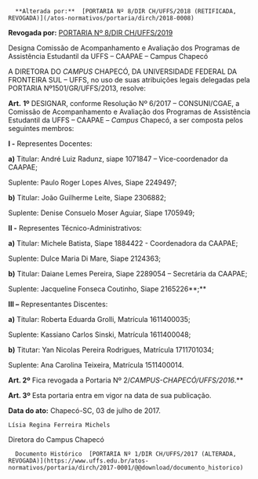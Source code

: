       **Alterada por:**  [PORTARIA Nº 8/DIR CH/UFFS/2018 (RETIFICADA, REVOGADA)](/atos-normativos/portaria/dirch/2018-0008) 

 **Revogada por:**  [PORTARIA Nº 8/DIR CH/UFFS/2019](/atos-normativos/portaria/dirch/2019-0008) 

   Designa Comissão de Acompanhamento e Avaliação dos Programas de Assistência Estudantil da UFFS – CAAPAE – Campus Chapecó  

A DIRETORA DO *CAMPUS* CHAPECÓ, DA UNIVERSIDADE FEDERAL DA FRONTEIRA SUL – UFFS, no uso de suas atribuições legais delegadas pela PORTARIA Nº1501/GR/UFFS/2013, resolve:

  

 **Art.** **1º** DESIGNAR, conforme Resolução Nº 6/2017 – CONSUNI/CGAE, a Comissão de Acompanhamento e Avaliação dos Programas de Assistência Estudantil da UFFS – CAAPAE – *Campus* Chapecó, a ser composta pelos seguintes membros: 

 **I -** Representes Docentes:

 **a)** Titular: André Luiz Radunz, siape 1071847 – Vice-coordenador da CAAPAE;

 Suplente: Paulo Roger Lopes Alves, Siape 2249497;

 **b)** Titular: João Guilherme Leite, Siape 2306882;

 Suplente: Denise Consuelo Moser Aguiar, Siape 1705949;

 **II -** Representes Técnico-Administrativos:

 **a)** Titular: Michele Batista, Siape 1884422 - Coordenadora da CAAPAE;

 Suplente: Dulce Maria Di Mare, Siape 2124363;

 **b)** Titular: Daiane Lemes Pereira, Siape 2289054 – Secretária da CAAPAE;

 Suplente: Jacqueline Fonseca Coutinho, Siape 2165226**;**

 **III –** Representantes Discentes:

 **a)** Titular: Roberta Eduarda Grolli, Matrícula 1611400035;

 Suplente: Kassiano Carlos Sinski, Matrícula 1611400048;

 **b)** Titutar: Yan Nicolas Pereira Rodrigues, Matrícula 1711701034;

 Suplente: Ana Carolina Teixeira, Matrícula 1511400014.

  

 **Art. 2º** Fica revogada a Portaria Nº 2/*CAMPUS-*CHAPECÓ/UFFS/2016**.**

  

 **Art. 3º** Esta portaria entra em vigor na data de sua publicação.

   **Data do ato:** Chapecó-SC, 03 de julho de 2017.   
 

    Lísia Regina Ferreira Michels   
 Diretora do Campus Chapecó 

      Documento Histórico  [PORTARIA Nº 1/DIR CH/UFFS/2017 (ALTERADA, REVOGADA)](https://www.uffs.edu.br/atos-normativos/portaria/dirch/2017-0001/@@download/documento_historico)     
      